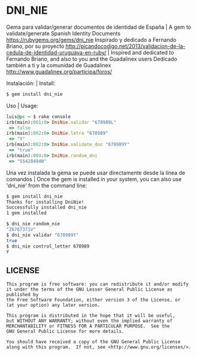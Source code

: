 # DNI_NIE


Gema para validar/generar documentos de identidad de España | A gem to validate/generate Spanish Identity Documents
  https://rubygems.org/gems/dni_nie
Inspirado y dedicado a Fernando Briano, por su proyecto http://picandocodigo.net/2013/validacion-de-la-cedula-de-identidad-uruguaya-en-ruby/ |
Inspired and dedicated to Fernando Briano, and also to you and the Guadalinex users
Dedicado también a ti y la comunidad de Guadalinex http://www.guadalinex.org/participa/foros/

Instalación: | Install:

```bash
$ gem install dni_nie
```

Uso | Usage:
``` ruby
luis@pc ~ $ rake console
irb(main):001:0> DniNie.validar "678989L"
 => false
irb(main):002:0> DniNie.letra "678989"
 => "Y"
irb(main):002:0> DniNie.validate_doc "678989Y"
 => "true" 
irb(main):004:0> DniNie.random_dni
 => "55428494N"
 ```

Una vez instalada la gema se puede usar directamente desde la línea de
 comandos | Once the gem is installed in your system, you can also 
use 'dni_nie' from the command line:

```bash
$ gem install dni_nie
Thanks for installing DniNie!
Successfully installed dni_nie
1 gem installed

$ dni_nie random_nie
"Z6767371V"
$ dni_nie validar "678989Y"
true
$ dni_nie control_letter 678989
Y
 ```

## LICENSE
    This program is free software: you can redistribute it and/or modify
    it under the terms of the GNU Lesser General Public License as published by
    the Free Software Foundation, either version 3 of the License, or
    (at your option) any later version.

    This program is distributed in the hope that it will be useful,
    but WITHOUT ANY WARRANTY; without even the implied warranty of
    MERCHANTABILITY or FITNESS FOR A PARTICULAR PURPOSE.  See the
    GNU General Public License for more details.

    You should have received a copy of the GNU General Public License
    along with this program.  If not, see <http://www.gnu.org/licenses/>.
